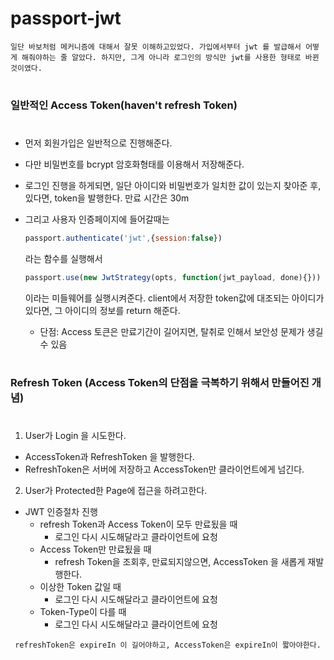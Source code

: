 # passport-jwt

```일단 바보처럼 메커니즘에 대해서 잘못 이해하고있었다. 가입에서부터 jwt 를 발급해서 어떻게 해줘야하는 줄 알았다. 하지만, 그게 아니라 로그인의 방식만 jwt를 사용한 형태로 바뀐것이였다.```

#
### 일반적인 Access Token(haven't refresh Token)
#
  * 먼저 회원가입은 일반적으로 진행해준다.
  * 다만 비밀번호를 bcrypt 암호화형태를 이용해서 저장해준다.
  * 로그인 진행을 하게되면, 일단 아이디와 비밀번호가 일치한 값이 있는지 찾아준 후, 있다면, token을 발행한다. 만료 시간은 30m
  * 그리고 사용자 인증페이지에 들어갈때는 
    ```javascript
    passport.authenticate('jwt',{session:false})
    ```
    라는 함수를 실행해서
    ```javascript
    passport.use(new JwtStrategy(opts, function(jwt_payload, done){}))
    ```
    이라는 미들웨어를 실행시켜준다. client에서 저장한 token값에 대조되는 아이디가 있다면, 그 아이디의 정보를 return 해준다.

      * 단점: Access 토큰은 만료기간이 길어지면, 탈취로 인해서 보안성 문제가 생길 수 있음 
#
### Refresh Token (Access Token의 단점을 극복하기 위해서 만들어진 개념)
#
1. User가 Login 을 시도한다.
  * AccessToken과 RefreshToken 을 발행한다.
  * RefreshToken은 서버에 저장하고 AccessToken만 클라이언트에게 넘긴다.
2. User가 Protected한 Page에 접근을 하려고한다.
  * JWT 인증절차 진행
    * refresh Token과 Access Token이 모두 만료됬을 때
      * 로그인 다시 시도해달라고 클라이언트에 요청
    * Access Token만 만료됬을 때
      * refresh Token을 조회후, 만료되지않으면, AccessToken 을 새롭게 재발행한다.
    * 이상한 Token 값일 때
      * 로그인 다시 시도해달라고 클라이언트에 요청
    * Token-Type이 다를 때
      * 로그인 다시 시도해달라고 클라이언트에 요청

``` refreshToken은 expireIn 이 길어야하고, AccessToken은 expireIn이 짧아야한다.```